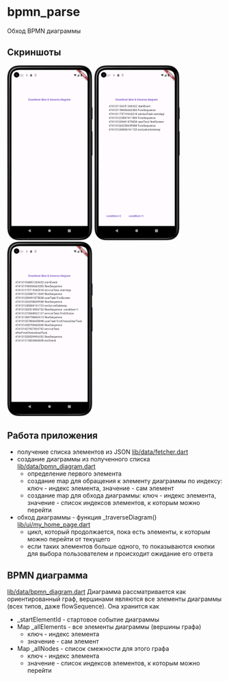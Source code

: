 # bpmn_parse

Обход BPMN диаграммы

## Скриншоты

<img src="assets/before.png" width="200"> <img src="assets/choice.png" width="200"> <img src="assets/after.png" width="200">

## Работа приложения

- получение списка элементов из JSON [lib/data/fetcher.dart](lib/data/fetcher.dart)
- создание диаграммы из полученного списка [lib/data/bpmn_diagram.dart](lib/data/bpmn_diagram.dart)
  - определение первого элемента
  - создание map для обращения к элементу диаграммы по индексу: ключ - индекс элемента, значение - сам элемент
  - создание map для обхода диаграммы: ключ - индекс элемента, значение - список индексов элементов, к которым можно перейти
- обход диаграммы - функция _traverseDiagram() [lib/ui/my_home_page.dart](lib/ui/my_home_page.dart)
  - цикл, который продолжается, пока есть элементы, к которым можно перейти от текущего
  - если таких элементов больше одного, то показываются кнопки для выбора пользователем и происходит ожидание его ответа

## BPMN диаграмма

[lib/data/bpmn_diagram.dart](lib/data/bpmn_diagram.dart)
Диаграмма рассматривается как ориентированный граф, вершинами являются все элементы диаграммы (всех типов, даже flowSequence).
Она хранится как
- _startElementId - стартовое событие диаграммы
- Map _allElements - все элементы диаграммы (вершины графа)
  - ключ - индекс элемента
  - значение - сам элемент
- Map _allNodes - список смежности для этого графа
  - ключ - индекс элемента
  - значение - список индексов элементов, к которым можно перейти